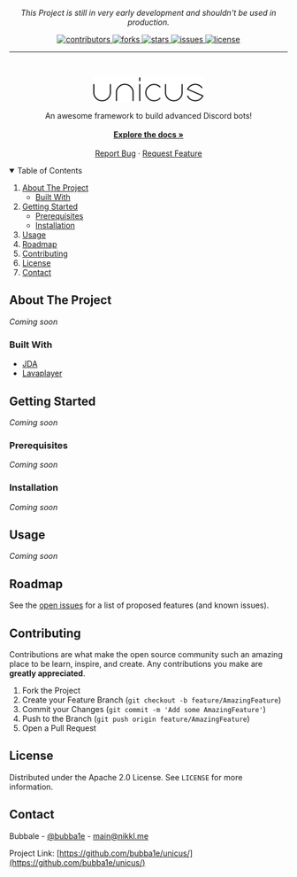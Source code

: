 <p align="center">
  <em>
    This Project is still in very early development and shouldn't be used in production.
  </em>
</p>

<p align="center">
  <a href="https://github.com/bubba1e/unicus/graphs/contributors">
    <img src="https://img.shields.io/github/contributors/bubba1e/unicus.svg?style=for-the-badge" alt="contributors"/>
  </a>
  <a href="https://github.com/bubba1e/unicus/network/members">
    <img src="https://img.shields.io/github/forks/bubba1e/unicus.svg?style=for-the-badge" alt="forks"/>
  </a>
  <a href="https://github.com/bubba1e/unicus/stargazers">
    <img src="https://img.shields.io/github/stars/bubba1e/unicus.svg?style=for-the-badge" alt="stars"/>
  </a>
  <a href="https://github.com/bubba1e/unicus/issues">
    <img src="https://img.shields.io/github/issues/bubba1e/unicus.svg?style=for-the-badge" alt="issues"/>
  </a>
  <a href="https://github.com/bubba1e/unicus/blob/master/LICENSE">
    <img src="https://img.shields.io/github/license/bubba1e/unicus.svg?style=for-the-badge" alt="license"/>
  </a>
</p>
<hr />

<!-- PROJECT LOGO -->
<br />
<p align="center">
  <a href="https://github.com/bubba1e/unicus">
    <img src="logo.png" alt="Logo" width="200px" height="auto">
  </a>

  <p align="center">
    An awesome framework to build advanced Discord bots!<br />
    <br />
    <a href="https://github.com/bubba1e/unicus/"><strong>Explore the docs »</strong></a>
    <br />
    <br />
    <a href="https://github.com/bubba1e/unicus/issues">Report Bug</a>
    ·
    <a href="https://github.com/bubba1e/unicus/issues">Request Feature</a>
  </p>
</p>

<!-- TABLE OF CONTENTS -->
<details open="open">
  <summary>Table of Contents</summary>
  <ol>
    <li>
      <a href="#about-the-project">About The Project</a>
      <ul>
        <li><a href="#built-with">Built With</a></li>
      </ul>
    </li>
    <li>
      <a href="#getting-started">Getting Started</a>
      <ul>
        <li><a href="#prerequisites">Prerequisites</a></li>
        <li><a href="#installation">Installation</a></li>
      </ul>
    </li>
    <li><a href="#usage">Usage</a></li>
    <li><a href="#roadmap">Roadmap</a></li>
    <li><a href="#contributing">Contributing</a></li>
    <li><a href="#license">License</a></li>
    <li><a href="#contact">Contact</a></li>
  </ol>
</details>

<!-- ABOUT THE PROJECT -->
## About The Project

_Coming soon_

### Built With

* [JDA](https://github.com/DV8FromTheWorld/JDA)
* [Lavaplayer](https://github.com/sedmelluq/lavaplayer)


<!-- GETTING STARTED -->
## Getting Started

_Coming soon_

### Prerequisites

_Coming soon_

### Installation

_Coming soon_

<!-- USAGE EXAMPLES -->
## Usage

_Coming soon_



<!-- ROADMAP -->
## Roadmap

See the [open issues](https://github.com/bubba1e/unicus/issues) for a list of proposed features (and known issues).



<!-- CONTRIBUTING -->
## Contributing

Contributions are what make the open source community such an amazing place to be learn, inspire, and create. Any contributions you make are **greatly appreciated**.

1. Fork the Project
2. Create your Feature Branch (`git checkout -b feature/AmazingFeature`)
3. Commit your Changes (`git commit -m 'Add some AmazingFeature'`)
4. Push to the Branch (`git push origin feature/AmazingFeature`)
5. Open a Pull Request



<!-- LICENSE -->
## License

Distributed under the Apache 2.0 License. See `LICENSE` for more information.



<!-- CONTACT -->
## Contact

Bubbale - [@bubba1e](https://twitter.com/bubba1e) - main@nikkl.me

Project Link: [https://github.com/bubba1e/unicus/](https://github.com/bubba1e/unicus/)

<!-- MARKDOWN LINKS & IMAGES -->
<!-- https://www.markdownguide.org/basic-syntax/#reference-style-links -->
[contributors-shield]: https://img.shields.io/github/contributors/bubba1e/unicus.svg?style=for-the-badge
[contributors-url]: https://github.com/bubba1e/unicus/graphs/contributors
[forks-shield]: https://img.shields.io/github/forks/bubba1e/unicus.svg?style=for-the-badge
[forks-url]: https://github.com/bubba1e/unicus/network/members
[stars-shield]: https://img.shields.io/github/stars/bubba1e/unicus.svg?style=for-the-badge
[stars-url]: https://github.com/bubba1e/unicus/stargazers
[issues-shield]: https://img.shields.io/github/issues/bubba1e/unicus.svg?style=for-the-badge
[issues-url]: https://github.com/bubba1e/unicus/issues
[license-shield]: https://img.shields.io/github/license/bubba1e/unicus.svg?style=for-the-badge
[license-url]: https://github.com/bubba1e/unicus/blob/master/LICENSE
